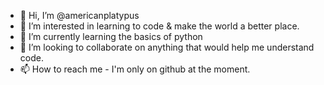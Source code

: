- 👋 Hi, I’m @americanplatypus
- 👀 I’m interested in learning to code & make the world a better place.
- 🌱 I’m currently learning the basics of python
- 💞️ I’m looking to collaborate on anything that would help me understand code.
- 📫 How to reach me - I'm only on github at the moment.

<!---
americanplatypus/americanplatypus is a ✨ special ✨ repository because its `README.md` (this file) appears on your GitHub profile.
You can click the Preview link to take a look at your changes.
--->
